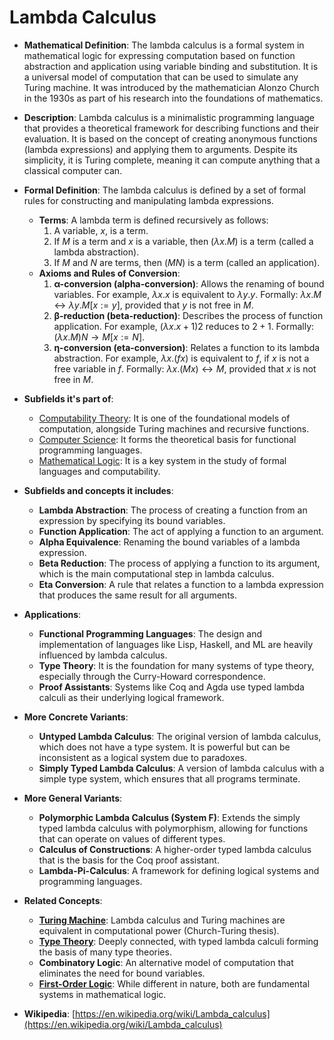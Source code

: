 # Lambda Calculus

- **Mathematical Definition**: The lambda calculus is a formal system in mathematical logic for expressing computation based on function abstraction and application using variable binding and substitution. It is a universal model of computation that can be used to simulate any Turing machine. It was introduced by the mathematician Alonzo Church in the 1930s as part of his research into the foundations of mathematics.

- **Description**: Lambda calculus is a minimalistic programming language that provides a theoretical framework for describing functions and their evaluation. It is based on the concept of creating anonymous functions (lambda expressions) and applying them to arguments. Despite its simplicity, it is Turing complete, meaning it can compute anything that a classical computer can.

- **Formal Definition**: The lambda calculus is defined by a set of formal rules for constructing and manipulating lambda expressions.
    - **Terms**: A lambda term is defined recursively as follows:
        1.  A variable, $x$, is a term.
        2.  If $M$ is a term and $x$ is a variable, then $(\lambda x. M)$ is a term (called a lambda abstraction).
        3.  If $M$ and $N$ are terms, then $(M N)$ is a term (called an application).
    - **Axioms and Rules of Conversion**:
        1.  **α-conversion (alpha-conversion)**: Allows the renaming of bound variables. For example, $\lambda x.x$ is equivalent to $\lambda y.y$. Formally: $\lambda x.M \leftrightarrow \lambda y.M[x:=y]$, provided that $y$ is not free in $M$.
        2.  **β-reduction (beta-reduction)**: Describes the process of function application. For example, $(\lambda x.x+1) 2$ reduces to $2+1$. Formally: $(\lambda x.M) N \rightarrow M[x:=N]$.
        3.  **η-conversion (eta-conversion)**: Relates a function to its lambda abstraction. For example, $\lambda x.(f x)$ is equivalent to $f$, if $x$ is not a free variable in $f$. Formally: $\lambda x.(M x) \leftrightarrow M$, provided that $x$ is not free in $M$.

- **Subfields it's part of**:
    - [Computability Theory](https://en.wikipedia.org/wiki/Computability_theory): It is one of the foundational models of computation, alongside Turing machines and recursive functions.
    - [Computer Science](https://en.wikipedia.org/wiki/Computer_science): It forms the theoretical basis for functional programming languages.
    - [Mathematical Logic](https://en.wikipedia.org/wiki/Mathematical_logic): It is a key system in the study of formal languages and computability.

- **Subfields and concepts it includes**:
    - **Lambda Abstraction**: The process of creating a function from an expression by specifying its bound variables.
    - **Function Application**: The act of applying a function to an argument.
    - **Alpha Equivalence**: Renaming the bound variables of a lambda expression.
    - **Beta Reduction**: The process of applying a function to its argument, which is the main computational step in lambda calculus.
    - **Eta Conversion**: A rule that relates a function to a lambda expression that produces the same result for all arguments.

- **Applications**:
    - **Functional Programming Languages**: The design and implementation of languages like Lisp, Haskell, and ML are heavily influenced by lambda calculus.
    - **Type Theory**: It is the foundation for many systems of type theory, especially through the Curry-Howard correspondence.
    - **Proof Assistants**: Systems like Coq and Agda use typed lambda calculi as their underlying logical framework.

- **More Concrete Variants**:
    - **Untyped Lambda Calculus**: The original version of lambda calculus, which does not have a type system. It is powerful but can be inconsistent as a logical system due to paradoxes.
    - **Simply Typed Lambda Calculus**: A version of lambda calculus with a simple type system, which ensures that all programs terminate.

- **More General Variants**:
    - **Polymorphic Lambda Calculus (System F)**: Extends the simply typed lambda calculus with polymorphism, allowing for functions that can operate on values of different types.
    - **Calculus of Constructions**: A higher-order typed lambda calculus that is the basis for the Coq proof assistant.
    - **Lambda-Pi-Calculus**: A framework for defining logical systems and programming languages.

- **Related Concepts**:
    - **[Turing Machine](./turing_machine.md)**: Lambda calculus and Turing machines are equivalent in computational power (Church-Turing thesis).
    - **[Type Theory](../type_theory/type_theory.md)**: Deeply connected, with typed lambda calculi forming the basis of many type theories.
    - **Combinatory Logic**: An alternative model of computation that eliminates the need for bound variables.
    - **[First-Order Logic](../logic/first_order_logic.md)**: While different in nature, both are fundamental systems in mathematical logic.

- **Wikipedia**: [https://en.wikipedia.org/wiki/Lambda_calculus](https://en.wikipedia.org/wiki/Lambda_calculus)
